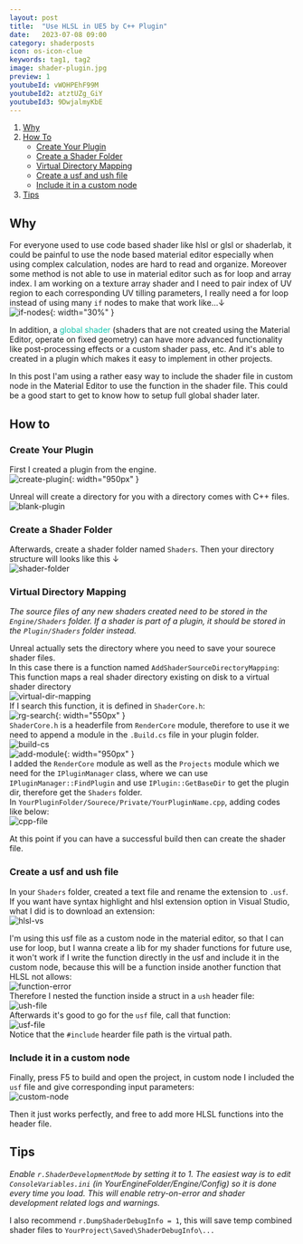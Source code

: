 ```yaml
---
layout: post
title:  "Use HLSL in UE5 by C++ Plugin"
date:   2023-07-08 09:00
category: shaderposts
icon: os-icon-clue
keywords: tag1, tag2
image: shader-plugin.jpg
preview: 1
youtubeId: vWOHPEhF99M
youtubeId2: atztUZg_GiY
youtubeId3: 9DwjalmyKbE
---
```


1. [Why](#why)
2. [How To](#how-to)
    - [Create Your Plugin](#create-your-plugin)
    - [Create a Shader Folder](#created-a-shader-folder)
    - [Virtual Directory Mapping](#virtual-directory-mapping)
    - [Create a usf and ush file](#create-a-usf-and-ush-file)
    - [Include it in a custom node](#include-it-in-a-custom-node)
3. [Tips](#tips)

       
    

## Why

For everyone used to use code based shader like hlsl or glsl or shaderlab, it could be painful to use the node based material editor especially when using complex calculation, nodes are hard to read and organize. 
Moreover some method is not able to use in material editor such as for loop and array index. 
I am working on a texture array shader and I need to pair index of UV region to each corresponding UV tilling parameters, I really need a for loop instead of using many `if` nodes to make that work like...↓ <br />
![if-nodes](/post-img/shaderposts/shader-plugin/if-nodes.png){: width="30%" } <br />

In addition, a <span style="color: #0fc2aa">global shader</span> (shaders that are not created using the Material Editor, operate on fixed geometry) can have more advanced functionality like post-processing effects or a custom shader pass, etc. And it's able to created in a plugin which makes it easy to implement in other projects.

In this post I'am using a rather easy way to include the shader file in custom node in the Material Editor to use the function in the shader file. This could be a good start to get to know how to setup full global shader later.

## How to
### Create Your Plugin

First I created a plugin from the engine. <br />
![create-plugin](/post-img/shaderposts/shader-plugin/create-plugin.jpg){: width="950px" } <br />

Unreal will create a directory for you with a directory comes with C++ files. <br />
![blank-plugin](/post-img/shaderposts/shader-plugin/blank-plugin.png) <br />


### Create a Shader Folder
Afterwards, create a shader folder named `Shaders`. Then your directory structure will looks like this ↓ <br />
![shader-folder](/post-img/shaderposts/shader-plugin/shader-folder.png) <br />

### Virtual Directory Mapping

*The source files of any new shaders created need to be stored in the `Engine/Shaders`  folder. If a shader is part of a plugin, it should be stored in the `Plugin/Shaders`  folder instead.*

Unreal actually sets the directory where you need to save your sourece shader files.<br />
In this case there is a function named `AddShaderSourceDirectoryMapping`:<br />
This function maps a real shader directory existing on disk to a virtual shader directory<br />
![virtual-dir-mapping](/post-img/shaderposts/shader-plugin/virtual-dir-mapping.png) <br />
If I search this function, it is defined in `ShaderCore.h`:<br />
![rg-search](/post-img/shaderposts/shader-plugin/rg-search.png){: width="550px" } <br />
`ShaderCore.h` is a headerfile from `RenderCore` module, therefore to use it we need to append a module in the `.Build.cs` file in your plugin folder. <br />
![build-cs](/post-img/shaderposts/shader-plugin/build-cs.png) <br />
![add-module](/post-img/shaderposts/shader-plugin/add-module.png){: width="950px" } <br />
I added the `RenderCore` module as well as the `Projects` module which we need for the `IPluginManager` class, where we can use `IPluginManager::FindPlugin` and use `IPlugin::GetBaseDir` to get the plugin dir, therefore get the `Shaders` folder. <br />
In `YourPluginFolder/Sourece/Private/YourPluginName.cpp`, adding codes like below:<br />
![cpp-file](/post-img/shaderposts/shader-plugin/cpp-file.png)<br />

At this point if you can have a successful build then can create the shader file.<br />

### Create a usf and ush file
In your `Shaders` folder, created a text file and rename the extension to `.usf`. <br />
If you want have syntax highlight and hlsl extension option in Visual Studio, what I did is to download an extension: <br />
![hlsl-vs](/post-img/shaderposts/shader-plugin/hlsl-vs.png)<br />

I'm using this usf file as a custom node in the material editor, so that I can use for loop, but I wanna create a lib for my shader functions for future use, it won't work if I write the function directly in the usf and include it in the custom node, because this will be a function inside another function that HLSL not allows:<br />
![function-error](/post-img/shaderposts/shader-plugin/function-erro.png)<br />
Therefore I nested the function inside a struct in a `ush` header file: <br />
![ush-file](/post-img/shaderposts/shader-plugin/ush-file.png)<br />
Afterwards it's good to go for the `usf` file, call that function:<br />
![usf-file](/post-img/shaderposts/shader-plugin/usf-file.png)<br />
Notice that the `#include` hearder file path is the virtual path.<br />

### Include it in a custom node
Finally, press F5 to build and open the project, in custom node I included the `usf` file and give corresponding input parameters:<br />
![custom-node](/post-img/shaderposts/shader-plugin/custom-node.png)<br />

Then it just works perfectly, and free to add more HLSL functions into the header file.<br /> 

<!--or etc.).-->


## Tips

*Enable `r.ShaderDevelopmentMode` by setting it to 1. The easiest way is to edit `ConsoleVariables.ini` (in YourEngineFolder/Engine/Config) so it is done every time you load. This will enable retry-on-error and shader development related logs and warnings.*<br /> 

I also recommend `r.DumpShaderDebugInfo = 1`, this will save temp combined shader files to `YourProject\Saved\ShaderDebugInfo\...` <br /> 


<br /> 

<br /> 

<br /> 